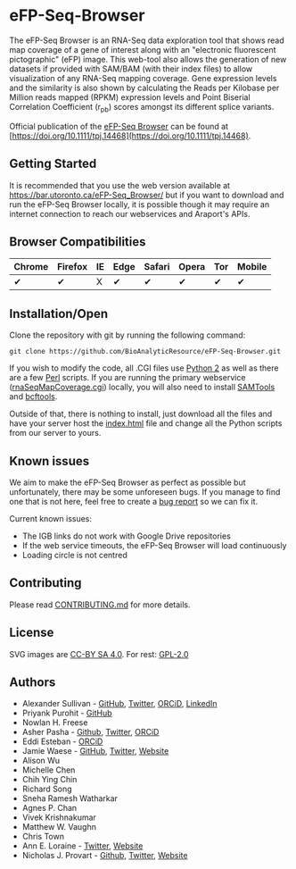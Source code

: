 # eFP-Seq-Browser

The eFP-Seq Browser is an RNA-Seq data exploration tool that shows read map coverage of a gene of interest along with an "electronic fluorescent pictographic" (eFP) image. This web-tool also allows the generation of new datasets if provided with SAM/BAM (with their index files) to allow visualization of any RNA-Seq mapping coverage. Gene expression levels and the similarity is also shown by calculating the Reads per Kilobase per Million reads mapped (RPKM) expression levels and Point Biserial Correlation Coefficient (r<sub>pb</sub>) scores amongst its different splice variants.

Official publication of the [eFP-Seq Browser](https://bar.utoronto.ca/eFP-Seq_Browser/) can be found at [https://doi.org/10.1111/tpj.14468](https://doi.org/10.1111/tpj.14468).

## Getting Started

It is recommended that you use the web version available at https://bar.utoronto.ca/eFP-Seq_Browser/ but if you want to download and run the eFP-Seq Browser locally, it is possible though it may require an internet connection to reach our webservices and Araport's APIs. 

## Browser Compatibilities 

Chrome | Firefox | IE | Edge | Safari | Opera | Tor | Mobile |
--- | --- | --- | --- | --- | --- | --- | --- |
✔ |  ✔ | X |  ✔ | ✔ |  ✔ | ✔ | ✔ |

## Installation/Open

Clone the repository with git by running the following command:
```
git clone https://github.com/BioAnalyticResource/eFP-Seq-Browser.git
```

If you wish to modify the code, all .CGI files use [Python 2](https://www.python.org) as well as there are a few [Perl](https://www.perl.org/) scripts. If you are running the primary webservice ([rnaSeqMapCoverage.cgi](cgi-bin/rnaSeqMapCoverage.cgi)) locally, you will also need to install [SAMTools](https://github.com/samtools/samtools) and [bcftools](https://samtools.github.io/bcftools/bcftools.html).

Outside of that, there is nothing to install, just download all the files and have your server host the [index.html](index.html) file and change all the Python scripts from our server to yours.

## Known issues

We aim to make the eFP-Seq Browser as perfect as possible but unfortunately, there may be some unforeseen bugs. If you manage to find one that is not here, feel free to create a [bug report](https://github.com/ASully/eFP-Seq-Browser/issues/new?template=bug_report.md) so we can fix it.

Current known issues:
* The IGB links do not work with Google Drive repositories 
* If the web service timeouts, the eFP-Seq Browser will load continuously
* Loading circle is not centred  

## Contributing

Please read [CONTRIBUTING.md](CONTRIBUTING.md) for more details.

## License

SVG images are [CC-BY SA 4.0](https://creativecommons.org/licenses/by-sa/4.0/).
For rest: [GPL-2.0](LICENSE.md)

## Authors

* Alexander Sullivan - [GitHub](https://github.com/ASully), [Twitter](https://twitter.com/alexjsully), [ORCiD](https://orcid.org/0000-0002-4463-4473), [LinkedIn](https://www.linkedin.com/in/alexanderjsullivan/)
* Priyank Purohit - [GitHub](https://github.com/priyank-purohit)
* Nowlan H. Freese
* Asher Pasha - [Github](https://github.com/asherpasha), [Twitter](https://twitter.com/AsherPasha), [ORCiD](https://orcid.org/0000-0002-9315-0520)
* Eddi Esteban - [ORCiD](https://orcid.org/0000-0001-9016-9202)
* Jamie Waese - [GitHub](https://github.com/jamiewaese), [Twitter](https://twitter.com/JamieWaese), [Website](https://www.waese.com/#)
* Alison Wu
* Michelle Chen
* Chih Ying Chin
* Richard Song
* Sneha Ramesh Watharkar
* Agnes P. Chan
* Vivek Krishnakumar
* Matthew W. Vaughn
* Chris Town
* Ann E. Loraine - [Twitter](https://twitter.com/igbbioviz), [Website](https://lorainelab.org/)
* Nicholas J. Provart - [Github](https://github.com/BioAnalyticResource), [Twitter](https://twitter.com/BAR_PlantBio), [Website](https://bar.utoronto.ca)